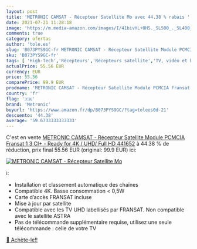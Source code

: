 ```yaml
---
layout: post
title: 'METRONIC CAMSAT - Récepteur Satellite Mo avec 44.38 % rabais '
date: 2021-07-21 11:28:18
image: 'https://m.media-amazon.com/images/I/41bivHL+0HS._SL500_._SL400_.jpg'
comments: true
category: ofertas
author: 'tole.es'
slug: 'B073PYS9GC-fr METRONIC CAMSAT - Récepteur Satellite Module PCMCIA...'
sku: 'B073PYS9GC-fr'
tags: [ 'High-Tech','Récepteurs','Récepteurs satellite','TV, vidéo et home cinéma','metronic', ]
actualPrice: 55.56 EUR
currency: EUR
price: 55.56
comparePrice: 99.9 EUR
prodname: 'METRONIC CAMSAT - Récepteur Satellite Module PCMCIA Fransat 1 3 CI+ - Ready for 4K / UHD/ Full HD 441652'
country: 'fr'
flag: '🇫🇷'
brand: 'Metronic'
buyurl: 'https://www.amazon.fr/dp/B073PYS9GC/?tag=tolees0d-21'
descuento: '44.38'
average: '59.6733333333333'
---
```


C'est en vente [METRONIC CAMSAT - Récepteur Satellite Module PCMCIA Fransat 1 3 CI+ - Ready for 4K / UHD/ Full HD 441652](https://www.amazon.fr/dp/B073PYS9GC/?tag=tolees0d-21)  à  44.38 % de réduction, prix final  55.56 EUR (original: 99.9 EUR) ici:

[![METRONIC CAMSAT - Récepteur Satellite Mo](https://m.media-amazon.com/images/I/41bivHL+0HS._SL500_._SL400_.jpg)](https://www.amazon.fr/dp/B073PYS9GC/?tag=tolees0d-21)

ℹ️:

- Installation et classement automatique des chaînes
- Compatible 4K. Basse consommation < 0,5W
- Carte d’accès FRANSAT incluse
- Mise à jour par satellite
- Compatible avec les TV UHD labellisés par FRANSAT. Non compatible avec le satellite ASTRA
- Pas de télécommande supplémentaire requise, utilisez une seule télécommande : celle de votre TV

[🛒 Achète-le!!](https://www.amazon.fr/dp/B073PYS9GC/?tag=tolees0d-21)
